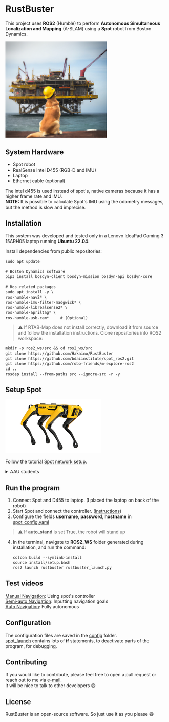 # RustBuster

This project uses **ROS2** (Humble) to perform **Autonomous Simultaneous Localization and Mapping** (A-SLAM) using
a **Spot** robot from Boston Dynamics.

<img src="dog.png" alt="dog" height="300"/>

<!---## Motivation
Offshore oil platforms are critical infrastructure that must be maintained to ensure their safety and longevity. Regular inspections are required to identify and address any signs of corrosion or other forms of degradation. However, these inspections can be dangerous and time-consuming for human inspectors, making it difficult to perform regular, thorough checks.
RustBuster was created to address this challenge by providing a safe, efficient, and automated solution for inspecting offshore oil platforms. The Spot robot is able to access difficult-to-reach areas and collect data on the condition of the platform, making it possible to perform regular and comprehensive inspections.
to inspect offshore oil platforms for rust and other forms of corrosion.--->

## System Hardware

* Spot robot
* RealSense Intel D455 (RGB-D and IMU)
* Laptop
* Ethernet cable (optional)

The intel d455 is used instead of spot's, native cameras because it has a higher frame rate and IMU.\
**NOTE:** It is possible to calculate Spot's IMU using the odometry messages, but the method is slow and imprecise.

## Installation

This system was developed and tested only in a Lenovo IdeaPad Gaming 3 15ARH05 laptop running **Ubuntu 22.04**.

Install dependencies from public repositories:

   ```
   sudo apt update
   
   # Boston Dynamics software
   pip3 install bosdyn-client bosdyn-mission bosdyn-api bosdyn-core
   
   # Ros related packages
   sudo apt install -y \
   ros-humble-nav2* \
   ros-humble-imu-filter-madgwick* \
   ros-humble-librealsense2* \
   ros-humble-apriltag* \
   ros-humble-usb-cam*     # (Optional)
   ```
> :warning: If RTAB-Map does not install correctly, download it from source and follow the installation instructions.
Clone repositories into ROS2 workspace:

   ```
   mkdir -p ros2_ws/src && cd ros2_ws/src 
   git clone https://github.com/Hakaino/RustBuster
   git clone https://github.com/bdaiinstitute/spot_ros2.git
   git clone https://github.com/robo-friends/m-explore-ros2
   cd ..
   rosdep install --from-paths src --ignore-src -r -y 
   ```

## Setup Spot

<img src="spot.png" alt="drawing" width="300"/>

Follow the
tutorial [Spot network setup](https://support.bostondynamics.com/s/article/Spot-network-setup#ConnecttoSpotviaDirectEthernet).

<details>
<summary>AAU students</summary>
I developed this project as a student at Aalborg University (AAU). \
To other students working with spot, I suggest:

* Contact [Frank](https://vbn.aau.dk/da/persons/frank-rasmussen) to get access to Spot.
* From the administrator account in Spot's computer, define a new user account.

</details>

## Run the program

1. Connect Spot and D455 to laptop. (I placed the laptop on back of the robot)
2. Start Spot and connect the controller.
   ([instructions](https://support.bostondynamics.com/s/article/Startup-Procedure#StartupProcedure))
3. Configure the fields **username**, **password**, **hostname** in [spot_config.yaml](config/spot_config.yaml)

> :warning: If **auto_stand** is set True, the robot will stand up

4. In the terminal, navigate to **ROS2_WS** folder generated during installation, and run the command:
   ```
   colcon build --symlink-install
   source install/setup.bash
   ros2 launch rustbuster rustbuster_launch.py
   ```
## Test videos
[Manual Navigation](https://www.youtube.com/watch?v=ALY6QVHlzWc&t=1s): Using spot's controller\
[Semi-auto Navigation](https://www.youtube.com/watch?v=4guVVQsY4lg): Inputting navigation goals \
[Auto Navigation](https://www.youtube.com/watch?v=bm_8iLQBi1A): Fully autonomous

## Configuration

The configuration files are saved in the [config](config) folder. \
[spot_launch](launch/spot_launch.py)
contains lots of **if** statements, to deactivate parts of the program, for debugging.

## Contributing

If you would like to contribute, please feel free to open a pull request or reach out
to me via [e-mail](marco_alemao@hotmail.com). \
It will be nice to talk to other developers :smile:

## License

RustBuster is an open-source software. So just use it as you please :smile: